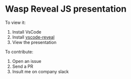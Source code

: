 
# Wasp Reveal JS presentation

To view it:

1. Install VsCode
2. Install [vscode-reveal](https://marketplace.visualstudio.com/items?itemName=evilz.vscode-reveal)
3. View the presentation

To contribute:

1. Open an issue
1. Send a PR
2. Insult me on company slack